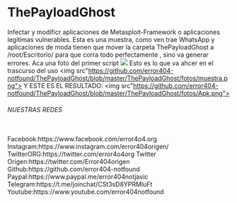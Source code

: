 # ThePayloadGhost
Infectar y modificr aplicaciones de Metasploit-Framework o aplicaciones legitimas vulnerables.
Esta es una muestra, como ven trae WhatsApp y aplicaciones de moda
tienen que mover la carpeta ThePayloadGhost a /root/Escritorio/ para que corra todo perfectamente , sino va generar errores.
Aca una foto del primer script
<img src="https://github.com/error404-notfound/ThePayloadGhost/blob/master/ThePayloadGhost/fotos/Screenshot_20190518_184116.png">
Esto es lo que va ahcer en el trascurso del uso
<img src"https://github.com/error404-notfound/ThePayloadGhost/blob/master/ThePayloadGhost/fotos/muestra.png">
Y ESTE ES EL RESULTADO:
<img src"https://github.com/error404-notfound/ThePayloadGhost/blob/master/ThePayloadGhost/fotos/Apk.png">
<h6>NUESTRAS REDES</h6>
<br>
Facebook:https://www.facebook.com/error4o4.org
Instagram:https://www.instagram.com/error404origen/
TwitterORG:https://twitter.com/error4o4org
Twitter Origen:https://twitter.com/Error404origen
Github:https://github.com/error404-notfound
Paypal:https://www.paypal.me/error404notjavic
Telegram:https://t.me/joinchat/CSt3sD8YPRMluFt
Youtube:https://www.youtube.com/error404notfound
